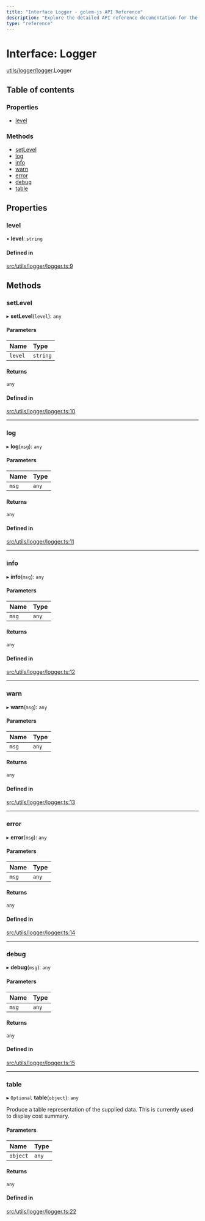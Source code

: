 ```yaml
---
title: "Interface Logger - golem-js API Reference"
description: "Explore the detailed API reference documentation for the Interface Logger within the golem-js SDK for the Golem Network."
type: "reference"
---
```

# Interface: Logger

[utils/logger/logger](../modules/utils_logger_logger).Logger

## Table of contents

### Properties

- [level](utils_logger_logger.Logger#level)

### Methods

- [setLevel](utils_logger_logger.Logger#setlevel)
- [log](utils_logger_logger.Logger#log)
- [info](utils_logger_logger.Logger#info)
- [warn](utils_logger_logger.Logger#warn)
- [error](utils_logger_logger.Logger#error)
- [debug](utils_logger_logger.Logger#debug)
- [table](utils_logger_logger.Logger#table)

## Properties

### level

• **level**: `string`

#### Defined in

[src/utils/logger/logger.ts:9](https://github.com/golemfactory/golem-js/blob/7024c70/src/utils/logger/logger.ts#L9)

## Methods

### setLevel

▸ **setLevel**(`level`): `any`

#### Parameters

| Name | Type |
| :------ | :------ |
| `level` | `string` |

#### Returns

`any`

#### Defined in

[src/utils/logger/logger.ts:10](https://github.com/golemfactory/golem-js/blob/7024c70/src/utils/logger/logger.ts#L10)

___

### log

▸ **log**(`msg`): `any`

#### Parameters

| Name | Type |
| :------ | :------ |
| `msg` | `any` |

#### Returns

`any`

#### Defined in

[src/utils/logger/logger.ts:11](https://github.com/golemfactory/golem-js/blob/7024c70/src/utils/logger/logger.ts#L11)

___

### info

▸ **info**(`msg`): `any`

#### Parameters

| Name | Type |
| :------ | :------ |
| `msg` | `any` |

#### Returns

`any`

#### Defined in

[src/utils/logger/logger.ts:12](https://github.com/golemfactory/golem-js/blob/7024c70/src/utils/logger/logger.ts#L12)

___

### warn

▸ **warn**(`msg`): `any`

#### Parameters

| Name | Type |
| :------ | :------ |
| `msg` | `any` |

#### Returns

`any`

#### Defined in

[src/utils/logger/logger.ts:13](https://github.com/golemfactory/golem-js/blob/7024c70/src/utils/logger/logger.ts#L13)

___

### error

▸ **error**(`msg`): `any`

#### Parameters

| Name | Type |
| :------ | :------ |
| `msg` | `any` |

#### Returns

`any`

#### Defined in

[src/utils/logger/logger.ts:14](https://github.com/golemfactory/golem-js/blob/7024c70/src/utils/logger/logger.ts#L14)

___

### debug

▸ **debug**(`msg`): `any`

#### Parameters

| Name | Type |
| :------ | :------ |
| `msg` | `any` |

#### Returns

`any`

#### Defined in

[src/utils/logger/logger.ts:15](https://github.com/golemfactory/golem-js/blob/7024c70/src/utils/logger/logger.ts#L15)

___

### table

▸ `Optional` **table**(`object`): `any`

Produce a table representation of the supplied data.
This is currently used to display cost summary.

#### Parameters

| Name | Type |
| :------ | :------ |
| `object` | `any` |

#### Returns

`any`

#### Defined in

[src/utils/logger/logger.ts:22](https://github.com/golemfactory/golem-js/blob/7024c70/src/utils/logger/logger.ts#L22)
